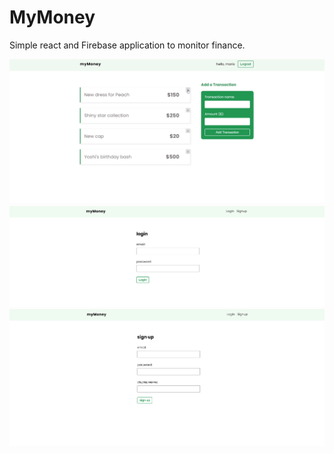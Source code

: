 # MyMoney
Simple react and Firebase application to monitor finance.

![](images/ScreenshotMain.png)
![](images/Screenshot.png)
![](images/ScreenshotSign.png)

